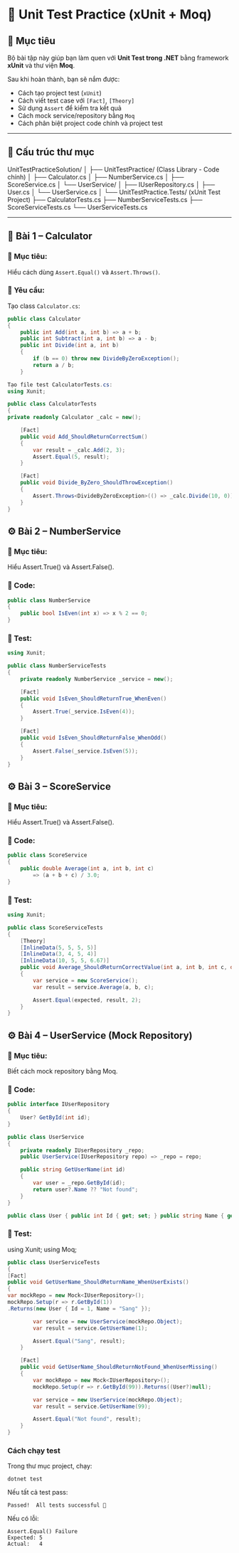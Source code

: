 # 🧪 Unit Test Practice (xUnit + Moq)

## 🎯 Mục tiêu
Bộ bài tập này giúp bạn làm quen với **Unit Test trong .NET** bằng framework **xUnit** và thư viện **Moq**.

Sau khi hoàn thành, bạn sẽ nắm được:
- Cách tạo project test (`xUnit`)
- Cách viết test case với `[Fact]`, `[Theory]`
- Sử dụng `Assert` để kiểm tra kết quả
- Cách mock service/repository bằng `Moq`
- Cách phân biệt project code chính và project test

---

## 🧩 Cấu trúc thư mục
UnitTestPracticeSolution/
│
├── UnitTestPractice/ (Class Library - Code chính)
│   ├── Calculator.cs
│   ├── NumberService.cs
│   ├── ScoreService.cs
│   └── UserService/
│       ├── IUserRepository.cs
│       ├── User.cs
│       └── UserService.cs
│
└── UnitTestPractice.Tests/ (xUnit Test Project)
    ├── CalculatorTests.cs
    ├── NumberServiceTests.cs
    ├── ScoreServiceTests.cs
    └── UserServiceTests.cs

---

## 🧮 **Bài 1 – Calculator**

### 🎯 Mục tiêu:
Hiểu cách dùng `Assert.Equal()` và `Assert.Throws()`.

### 📘 Yêu cầu:
Tạo class `Calculator.cs`:
```csharp
public class Calculator
{
    public int Add(int a, int b) => a + b;
    public int Subtract(int a, int b) => a - b;
    public int Divide(int a, int b)
    {
        if (b == 0) throw new DivideByZeroException();
        return a / b;
    }

```
```csharp
Tạo file test CalculatorTests.cs:
using Xunit;

public class CalculatorTests
{
private readonly Calculator _calc = new();

    [Fact]
    public void Add_ShouldReturnCorrectSum()
    {
        var result = _calc.Add(2, 3);
        Assert.Equal(5, result);
    }

    [Fact]
    public void Divide_ByZero_ShouldThrowException()
    {
        Assert.Throws<DivideByZeroException>(() => _calc.Divide(10, 0));
    }
}
```
## ⚙️ **Bài 2 – NumberService**

### 🎯 Mục tiêu:
Hiểu Assert.True() và Assert.False().

### 📘 Code:
```csharp
public class NumberService
{
    public bool IsEven(int x) => x % 2 == 0;
}
```
### 📗 Test:
```csharp
using Xunit;

public class NumberServiceTests
{
    private readonly NumberService _service = new();

    [Fact]
    public void IsEven_ShouldReturnTrue_WhenEven()
    {
        Assert.True(_service.IsEven(4));
    }

    [Fact]
    public void IsEven_ShouldReturnFalse_WhenOdd()
    {
        Assert.False(_service.IsEven(5));
    }
}
```
## ⚙️ **Bài 3 – ScoreService**

### 🎯 Mục tiêu:
Hiểu Assert.True() và Assert.False().
### 📘 Code:
```csharp
public class ScoreService
{
    public double Average(int a, int b, int c)
        => (a + b + c) / 3.0;
}
```
### 📗 Test:
```csharp
using Xunit;

public class ScoreServiceTests
{
    [Theory]
    [InlineData(5, 5, 5, 5)]
    [InlineData(3, 4, 5, 4)]
    [InlineData(10, 5, 5, 6.67)]
    public void Average_ShouldReturnCorrectValue(int a, int b, int c, double expected)
    {
        var service = new ScoreService();
        var result = service.Average(a, b, c);

        Assert.Equal(expected, result, 2);
    }
}
```
## ⚙️ **Bài 4 – UserService (Mock Repository)**

### 🎯 Mục tiêu:
Biết cách mock repository bằng Moq.
### 📘 Code:
```csharp
public interface IUserRepository
{
    User? GetById(int id);
}

public class UserService
{
    private readonly IUserRepository _repo;
    public UserService(IUserRepository repo) => _repo = repo;

    public string GetUserName(int id)
    {
        var user = _repo.GetById(id);
        return user?.Name ?? "Not found";
    }
}

public class User { public int Id { get; set; } public string Name { get; set; } = ""; }
```
### 📗 Test:
using Xunit;
using Moq;
```csharp
public class UserServiceTests
{
[Fact]
public void GetUserName_ShouldReturnName_WhenUserExists()
{
var mockRepo = new Mock<IUserRepository>();
mockRepo.Setup(r => r.GetById(1))
.Returns(new User { Id = 1, Name = "Sang" });

        var service = new UserService(mockRepo.Object);
        var result = service.GetUserName(1);

        Assert.Equal("Sang", result);
    }

    [Fact]
    public void GetUserName_ShouldReturnNotFound_WhenUserMissing()
    {
        var mockRepo = new Mock<IUserRepository>();
        mockRepo.Setup(r => r.GetById(99)).Returns((User?)null);

        var service = new UserService(mockRepo.Object);
        var result = service.GetUserName(99);

        Assert.Equal("Not found", result);
    }
}
```
### Cách chạy test
Trong thư mục project, chạy:
```
dotnet test
```
Nếu tất cả test pass:
```
Passed!  All tests successful 🎉
```
Nếu có lỗi:
```
Assert.Equal() Failure
Expected: 5
Actual:   4
```
